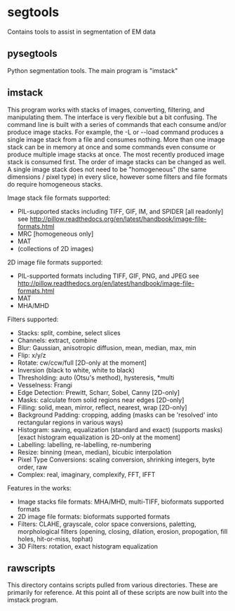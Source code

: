 segtools
===================
Contains tools to assist in segmentation of EM data


pysegtools
----------
Python segmentation tools. The main program is "imstack"


imstack
-------
This program works with stacks of images, converting, filtering, and manipulating them. The
interface is very flexible but a bit confusing. The command line is built with a series of commands
that each consume and/or produce image stacks. For example, the -L or --load command produces a
single image stack from a file and consumes nothing. More than one image stack can be in memory
at once and some commands even consume or produce multiple image stacks at once. The most
recently produced image stack is consumed first. The order of image stacks can be changed as well.
A single image stack does not need to be "homogeneous" (the same dimensions / pixel type) in every
slice, however some filters and file formats do require homogeneous stacks.

Image stack file formats supported:
 * PIL-supported stacks including TIFF, GIF, IM, and SPIDER [all readonly] 
   see http://pillow.readthedocs.org/en/latest/handbook/image-file-formats.html
 * MRC [homogeneous only]
 * MAT
 * (collections of 2D images)

2D image file formats supported:
 * PIL-supported formats including TIFF, GIF, PNG, and JPEG 
   see http://pillow.readthedocs.org/en/latest/handbook/image-file-formats.html
 * MAT
 * MHA/MHD

Filters supported:
 * Stacks: split, combine, select slices
 * Channels: extract, combine
 * Blur: Gaussian, anisotropic diffusion, mean, median, max, min
 * Flip: x/y/z
 * Rotate: cw/ccw/full [2D-only at the moment]
 * Inversion (black to white, white to black)
 * Thresholding: auto (Otsu's method), hysteresis, *multi
 * Vesselness: Frangi
 * Edge Detection: Prewitt, Scharr, Sobel, Canny [2D-only]
 * Masks: calculate from solid regions near edges [2D-only]
 * Filling: solid, mean, mirror, reflect, nearest, wrap [2D-only]
 * Background Padding: cropping, adding (masks can be 'resolved' into rectangular regions in various ways)
 * Histogram: saving, equalization (standard and exact) (supports masks) [exact histogram equalization is 2D-only at the moment]
 * Labelling: labelling, re-labelling, re-numbering
 * Resize: binning (mean, median), bicubic interpolation
 * Pixel Type Conversions: scaling conversion, shrinking integers, byte order, raw
 * Complex: real, imaginary, complexify, FFT, IFFT

Features in the works:
 * Image stacks file formats: MHA/MHD, multi-TIFF, bioformats supported formats
 * 2D image file formats: bioformats supported formats
 * Filters: CLAHE, grayscale, color space conversions, paletting,
   morphological filters (opening, closing, dilation, erosion, propogation, fill holes, hit-or-miss, tophat)
 * 3D Filters: rotation, exact histogram equalization


rawscripts
----------
This directory contains scripts pulled from various directories. These are primarily for reference.
At this point all of these scripts are now built into the imstack program.
